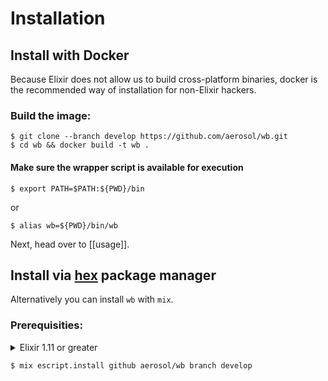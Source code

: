 # Installation

## Install with Docker

Because Elixir does not allow us to build cross-platform binaries, docker
is the recommended way of installation for non-Elixir hackers.

### Build the image:

```
$ git clone --branch develop https://github.com/aerosol/wb.git
$ cd wb && docker build -t wb .
```

#### Make sure the wrapper script is available for execution

```
$ export PATH=$PATH:${PWD}/bin
```

or

```
$ alias wb=${PWD}/bin/wb
```

Next, head over to [[usage]].

## Install via [hex](https://hex.pm/) package manager

Alternatively you can install `wb` with `mix`.

### Prerequisities:

<details>
<summary>Elixir 1.11 or greater</summary>
<br/>
You can install <a href="https://elixir-lang.org">Elixir</a> with <a href="https://github.com/asdf-vm/asdf">asdf</a>:

<code>
$ git clone https://github.com/aerosol/wb.git develop && cd wb && asdf install
</code>
</details>

```
$ mix escript.install github aerosol/wb branch develop
```

